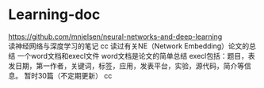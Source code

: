 # Learning-doc

https://github.com/mnielsen/neural-networks-and-deep-learning<br>
读神经网络与深度学习的笔记
cc
读过有关NE（Network Embedding）论文的总结 一个word文档和execl文件 word文档是论文的简单总结 execl包括：题目，表发日期，第一作者，关键词，标签，应用，发表平台，实验，源代码，简介等信息。 暂时30篇（不定期更新）
cc